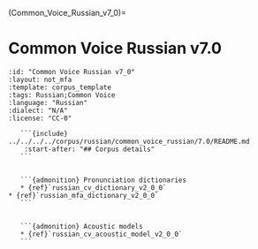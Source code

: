 
(Common_Voice_Russian_v7_0)=
# Common Voice Russian v7.0

``````{corpus} Common Voice Russian v7.0
:id: "Common Voice Russian v7_0"
:layout: not_mfa
:template: corpus_template
:tags: Russian;Common Voice
:language: "Russian"
:dialect: "N/A"
:license: "CC-0"

   ```{include} ../../../../corpus/russian/common_voice_russian/7.0/README.md
    :start-after: "## Corpus details"
   ```


   ```{admonition} Pronunciation dictionaries
   * {ref}`russian_cv_dictionary_v2_0_0`
* {ref}`russian_mfa_dictionary_v2_0_0`
   ```


   ```{admonition} Acoustic models
   * {ref}`russian_cv_acoustic_model_v2_0_0`
   ```
``````
